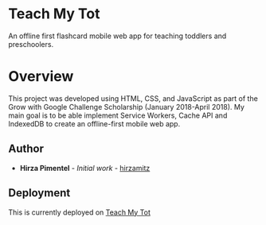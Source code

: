 # Teach My Tot
An offline first flashcard mobile web app for teaching toddlers and preschoolers. 

# Overview
This project was developed using HTML, CSS, and JavaScript as part of the Grow with Google Challenge Scholarship (January 2018-April 2018). My main goal is to be able implement Service Workers, Cache API and IndexedDB to create an offline-first mobile web app.

## Author
* **Hirza Pimentel** - *Initial work* - [hirzamitz](https://github.com/hirzamitz)

## Deployment
This is currently deployed on [Teach My Tot](https://teachmytot.hirzamitz.com)

